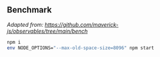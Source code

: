 ## Benchmark

_Adapted from: https://github.com/maverick-js/observables/tree/main/bench_

```bash
npm i
env NODE_OPTIONS="--max-old-space-size=8096" npm start
```
